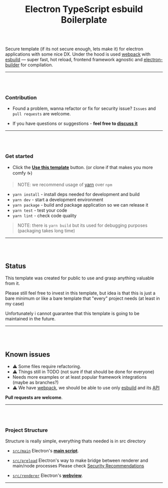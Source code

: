 <h1 style="text-align: center">Electron TypeScript esbuild Boilerplate</h1>

<br/>
<br/>

Secure template (if its not secure enough, lets make it) for electron applications with some nice DX.
Under the hood is used [webpack] with [esbuild] — super fast, hot reload, frontend framework agnostic and [electron-builder] for compilation.

<hr/>
<br/>
<br/>

### Contribution

- Found a problem, wanna refactor or fix for security issue? `Issues` and `pull requests` are welcome.

- If you have questions or suggestions - **feel free to [discuss it](https://github.com/goranurukalo/electron-ts-esbuild/discussions)**

<hr/>
<br/>
<br/>

### Get started

- Click the **[Use this template](https://github.com/goranurukalo/electron-ts-esbuild/generate)** button. (or clone if that makes you more comfy ☕)

> NOTE: we recommend usage of [yarn] over `npm`

- `yarn install`  - install deps needed for development and build
- `yarn dev`      - start a development environment
- `yarn package`  - build and package application so we can release it
- `yarn test`     - test your code
- `yarn lint`     - check code quality
> NOTE: there is `yarn build` but its used for debugging purposes (packaging takes long time)

<hr/>
<br/>
<br/>

## Status

This template was created for public to use and grasp anything valuable from it.

Please still feel free to invest in this template, but idea is that this is just a bare minimum or like a bare template that "every" project needs (at least in my case)

Unfortunately i cannot guarantee that this template is going to be maintained in the future.

<hr/>
<br/>
<br/>

## Known issues

- ⚠ Some files require refactoring.
- ⚠ Things still in TODO (not sure if that should be done for everyone)
- Needs more examples or at least popular framework integrations (maybe as branches?)
- ⚠ We have [webpack], we should be able to use only [esbuild] and its [API](https://esbuild.github.io/api/#watch)

**Pull requests are welcome**.

<hr/>
<br/>
<br/>

### Project Structure

Structure is really simple, everything thats needed is in src directory

- [`src/main`](src/main) 
Electron's [**main script**](https://www.electronjs.org/docs/tutorial/quick-start#create-the-main-script-file).

- [`src/preload`](src/preload)
Electron's way to make bridge between renderer and main/node processes
Please check [Security Recommendations](https://www.electronjs.org/docs/tutorial/security#2-do-not-enable-nodejs-integration-for-remote-content)

- [`src/renderer`](src/renderer)
Electron's [**webview**](https://www.electronjs.org/docs/tutorial/quick-start#create-a-web-page).

<hr/>
<br/>
<br/>


[electron-builder]: https://github.com/electron-userland/electron-builder
[electron]: https://github.com/electron/electron
[esbuild]: https://github.com/evanw/esbuild
[typescript]: https://github.com/microsoft/TypeScript/
[webpack]: https://github.com/webpack/webpack
[yarn]: https://github.com/yarnpkg/yarn
